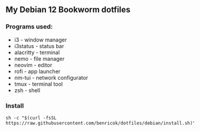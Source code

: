 ## My Debian 12 Bookworm dotfiles

### Programs used:
- i3 - window manager
- i3status - status bar
- alacritty - terminal
- nemo - file manager
- neovim - editor
- rofi - app launcher
- nm-tui - network configurator
- tmux - terminal tool
- zsh - shell

### Install 
```
sh -c "$(curl -fsSL https://raw.githubusercontent.com/benricok/dotfiles/debian/install.sh)"
```
